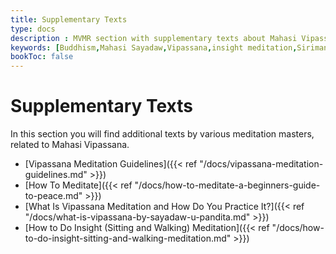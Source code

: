 ```yaml
---
title: Supplementary Texts
type: docs
description : MVMR section with supplementary texts about Mahasi Vipassana (Insight) meditation
keywords: [Buddhism,Mahasi Sayadaw,Vipassana,insight meditation,Sirimangalo, Sayadaw U Pandita]
bookToc: false
---
```


# Supplementary Texts

In this section you will find additional texts by various meditation masters, related to Mahasi Vipassana.

- [Vipassana Meditation Guidelines]({{< ref "/docs/vipassana-meditation-guidelines.md" >}})
- [How To Meditate]({{< ref "/docs/how-to-meditate-a-beginners-guide-to-peace.md" >}})
- [What Is Vipassana Meditation and How Do You Practice It?]({{< ref "/docs/what-is-vipassana-by-sayadaw-u-pandita.md" >}})
- [How to Do Insight (Sitting and Walking) Meditation]({{< ref "/docs/how-to-do-insight-sitting-and-walking-meditation.md" >}})